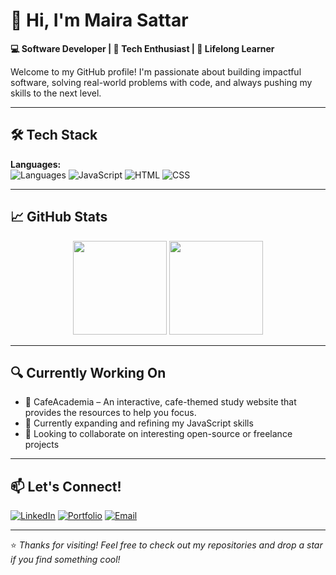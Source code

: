 
# 👋 Hi, I'm Maira Sattar

**💻 Software Developer | 🚀 Tech Enthusiast | 🌱 Lifelong Learner**

Welcome to my GitHub profile! I'm passionate about building impactful software, solving real-world problems with code, and always pushing my skills to the next level.

---

## 🛠️ Tech Stack

**Languages:**  
![Languages](https://img.shields.io/badge/-Python-3776AB?style=flat&logo=python&logoColor=white)
![JavaScript](https://img.shields.io/badge/-JavaScript-F7DF1E?style=flat&logo=javascript&logoColor=black)
![HTML](https://img.shields.io/badge/-HTML5-E34F26?style=flat&logo=html5&logoColor=white)
![CSS](https://img.shields.io/badge/-CSS3-1572B6?style=flat&logo=css3&logoColor=white)

<!-- **Frameworks & Tools:**  
![React](https://img.shields.io/badge/-React-61DAFB?style=flat&logo=react&logoColor=black)
![Node.js](https://img.shields.io/badge/-Node.js-339933?style=flat&logo=nodedotjs&logoColor=white)
![Express](https://img.shields.io/badge/-Express-000000?style=flat&logo=express&logoColor=white)
![Next.js](https://img.shields.io/badge/-Next.js-000000?style=flat&logo=nextdotjs&logoColor=white)
![MongoDB](https://img.shields.io/badge/-MongoDB-47A248?style=flat&logo=mongodb&logoColor=white)
![PostgreSQL](https://img.shields.io/badge/-PostgreSQL-336791?style=flat&logo=postgresql&logoColor=white)
![Docker](https://img.shields.io/badge/-Docker-2496ED?style=flat&logo=docker&logoColor=white)
![Git](https://img.shields.io/badge/-Git-F05032?style=flat&logo=git&logoColor=white) -->

---

## 📈 GitHub Stats

<p align="center">
  <img src="https://github-readme-stats.vercel.app/api?username=MairaSattar&show_icons=true&theme=github_dark&hide_border=true" height="150"/>
  <img src="https://github-readme-stats.vercel.app/api/top-langs/?username=MairaSattar&layout=compact&theme=github_dark&hide_border=true" height="150"/>
</p>

---

## 🔍 Currently Working On

- 🔧 CafeAcademia – An interactive, cafe-themed study website that provides the resources to help you focus. 
- 🧠 Currently expanding and refining my JavaScript skills
- 🤝 Looking to collaborate on interesting open-source or freelance projects
---

## 📫 Let's Connect!

[![LinkedIn](https://img.shields.io/badge/-LinkedIn-0077B5?style=flat&logo=linkedin&logoColor=white)](https://linkedin.com/in/your-profile)
[![Portfolio](https://img.shields.io/badge/-Portfolio-000000?style=flat&logo=notion&logoColor=white)](https://your-portfolio.com)
[![Email](https://img.shields.io/badge/-Email-EA4335?style=flat&logo=gmail&logoColor=white)](mailto:mairasattar08@gmail.com)


---

⭐️ *Thanks for visiting! Feel free to check out my repositories and drop a star if you find something cool!*
